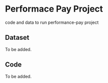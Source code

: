 # Performace Pay Project
code and data to run performance-pay project

## Dataset
To be added.

## Code 
To be added.
